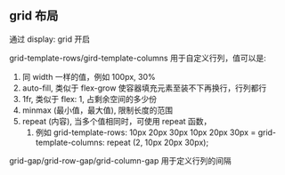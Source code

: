 ## grid 布局
通过 display: grid 开启

grid-template-rows/gird-template-columns 用于自定义行列，值可以是:

1. 同 width 一样的值，例如 100px, 30%
2. auto-fill, 类似于 flex-grow 使容器填充元素至装不下再换行，行列都行
3. 1fr, 类似于 flex: 1, 占剩余空间的多少份
4. minmax (最小值，最大值), 限制长度的范围
5. repeat (内容), 当多个值相同时，可使用 repeat 函数，
	1. 例如 grid-template-rows: 10px 20px 30px 10px 20px 30px = grid-template-columns: repeat (2, 10px 20px 30px);

grid-gap/grid-row-gap/grid-column-gap 用于定义行列的间隔


